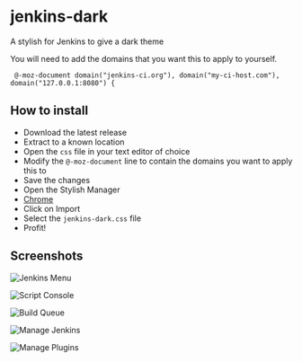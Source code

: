 # jenkins-dark
A stylish for Jenkins to give a dark theme

You will need to add the domains that you want this to apply to yourself.

```
 @-moz-document domain("jenkins-ci.org"), domain("my-ci-host.com"), domain("127.0.0.1:8080") {
```

## How to install

- Download the latest release
- Extract to a known location
- Open the `css` file in your text editor of choice
- Modify the `@-moz-document` line to contain the domains you want to apply this to
- Save the changes
- Open the Stylish Manager
 - [Chrome](chrome-extension://fjnbnpbmkenffdnngjfgmeleoegfcffe/manage.html)
- Click on Import
- Select the `jenkins-dark.css` file
- Profit!

## Screenshots

![Jenkins Menu](http://i.imgur.com/Tuk4X2J.png)

![Script Console](http://i.imgur.com/cMfkrb1.png)

![Build Queue](http://i.imgur.com/3XI4Ssc.png)

![Manage Jenkins](http://i.imgur.com/KpxsHl4.png)

![Manage Plugins](http://i.imgur.com/yTTJ6qO.png)
